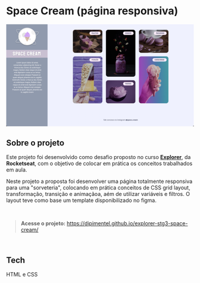 # Space Cream (página responsiva)

![](https://raw.githubusercontent.com/dipimentel/explorer-stg3-space-cream/main/print-space-cream-responsivo.png)

## Sobre o projeto
Este projeto foi desenvolvido como desafio proposto no curso [**Explorer**](https://www.rocketseat.com.br/explorer), da **Rocketseat**, com o objetivo de colocar em prática os conceitos trabalhados em aula.

Neste projeto a proposta foi desenvolver uma página totalmente responsiva para uma "sorveteria", colocando em prática conceitos de CSS grid layout, transformação, transição e animaçãoa, aém de utilizar variáveis e filtros. O layout teve como base um template disponibilizado no figma.

&nbsp;
>**Acesse o projeto:** <https://dipimentel.github.io/explorer-stg3-space-cream/>

&nbsp;
## Tech 
HTML e CSS
